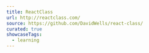 ```yaml
---
title: ReactClass
url: http://reactclass.com/
source: https://github.com/DavidWells/react-class/
curated: true
showcaseTags:
  - learning
---
```

